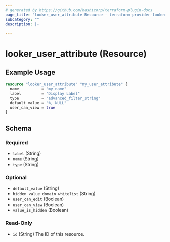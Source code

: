 ```yaml
---
# generated by https://github.com/hashicorp/terraform-plugin-docs
page_title: "looker_user_attribute Resource - terraform-provider-looker"
subcategory: ""
description: |-
  
---
```


# looker_user_attribute (Resource)



## Example Usage

```terraform
resource "looker_user_attribute" "my_user_attribute" {
  name          = "my_name"
  label         = "Display Label"
  type          = "advanced_filter_string"
  default_value = "%, NULL"
  user_can_view = true
}
```

<!-- schema generated by tfplugindocs -->
## Schema

### Required

- `label` (String)
- `name` (String)
- `type` (String)

### Optional

- `default_value` (String)
- `hidden_value_domain_whitelist` (String)
- `user_can_edit` (Boolean)
- `user_can_view` (Boolean)
- `value_is_hidden` (Boolean)

### Read-Only

- `id` (String) The ID of this resource.
